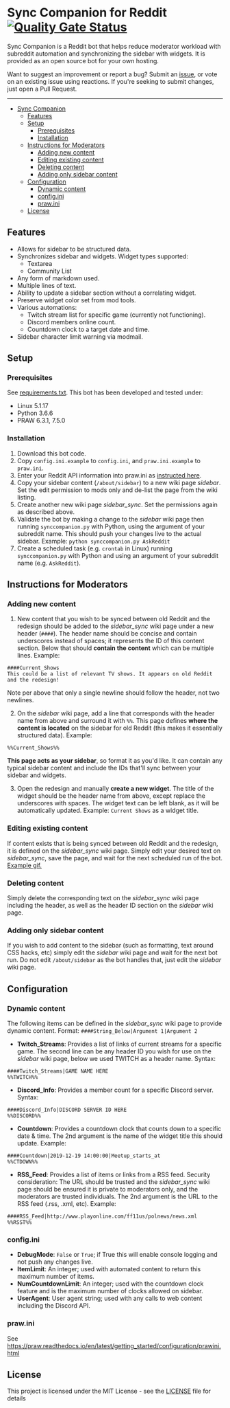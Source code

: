 # Sync Companion for Reddit [![Quality Gate Status](https://sonarcloud.io/api/project_badges/measure?project=zeshinsei_sync-companion&metric=alert_status)](https://sonarcloud.io/summary/new_code?id=zeshinsei_sync-companion)

Sync Companion is a Reddit bot that helps reduce moderator workload with subreddit automation and synchronizing the sidebar with widgets. It is provided as an open source bot for your own hosting.

Want to suggest an improvement or report a bug? Submit an [issue](https://github.com/zeno-mcdohl/sync-companion/issues), or vote on an existing issue using reactions. If you're seeking to submit changes, just open a Pull Request.

--------------

<!-- TOC -->

- [Sync Companion](#sync-companion)
    - [Features](#features)
    - [Setup](#setup)
        - [Prerequisites](#prerequisites)
        - [Installation](#installation)
    - [Instructions for Moderators](#instructions-for-moderators)
        - [Adding new content](#adding-new-content)
        - [Editing existing content](#editing-existing-content)
        - [Deleting content](#deleting-content)
        - [Adding only sidebar content](#adding-only-sidebar-content)
    - [Configuration](#configuration)
        - [Dynamic content](#dynamic-content)
        - [config.ini](#configini)
        - [praw.ini](#prawini)
    - [License](#license)

<!-- /TOC -->

## Features

* Allows for sidebar to be structured data.
* Synchronizes sidebar and widgets. Widget types supported:
  * Textarea
  * Community List
* Any form of markdown used.
* Multiple lines of text.
* Ability to update a sidebar section without a correlating widget.
* Preserve widget color set from mod tools.
* Various automations:
  * Twitch stream list for specific game (currently not functioning).
  * Discord members online count.
  * Countdown clock to a target date and time.
* Sidebar character limit warning via modmail.

## Setup

### Prerequisites

See [requirements.txt](requirements.txt). This bot has been developed and tested under:

* Linux 5.1.17
* Python 3.6.6
* PRAW 6.3.1, 7.5.0

### Installation

1) Download this bot code.
2) Copy `config.ini.example` to `config.ini`, and `praw.ini.example` to `praw.ini`.
3) Enter your Reddit API information into praw.ini as [instructed here](https://praw.readthedocs.io/en/latest/getting_started/configuration/prawini.html).
4) Copy your sidebar content (`/about/sidebar`) to a new wiki page *sidebar*. Set the edit permission to mods only and de-list the page from the wiki listing.
5) Create another new wiki page *sidebar_sync*. Set the permissions again as described above.
6) Validate the bot by making a change to the *sidebar* wiki page then running `synccompanion.py` with Python, using the argument of your subreddit name. This should push your changes live to the actual sidebar. Example: `python synccompanion.py AskReddit`
7) Create a scheduled task (e.g. `crontab` in Linux) running `synccompanion.py` with Python and using an argument of your subreddit name (e.g. `AskReddit`).


## Instructions for Moderators

### Adding new content

1) New content that you wish to be synced between old Reddit and the redesign should be added to the *sidebar_sync* wiki page under a new header (`####`). The header name should be concise and contain underscores instead of spaces; it represents the ID of this content section. Below that should **contain the content** which can be multiple lines. Example:

```
####Current_Shows
This could be a list of relevant TV shows. It appears on old Reddit and the redesign!
```

Note per above that only a single newline should follow the header, not two newlines.

2) On the *sidebar* wiki page, add a line that corresponds with the header name from above and surround it with `%%`. This page defines **where the content is located** on the sidebar for old Reddit (this makes it essentially structured data). Example:

```
%%Current_Shows%%
```

**This page acts as your sidebar**, so format it as you'd like. It can contain any typical sidebar content and include the IDs that'll sync between your sidebar and widgets.

3) Open the redesign and manually **create a new widget**. The title of the widget should be the header name from above, except replace the underscores with spaces. The widget text can be left blank, as it will be automatically updated. Example: `Current Shows` as a widget title.

### Editing existing content

If content exists that is being synced between old Reddit and the redesign, it is defined on the *sidebar_sync* wiki page. Simply edit your desired text on *sidebar_sync*, save the page, and wait for the next scheduled run of the bot. [Example gif.](https://i.imgur.com/aMGwVav.gifv)

### Deleting content

Simply delete the corresponding text on the *sidebar_sync* wiki page including the header, as well as the header ID section on the *sidebar* wiki page.

### Adding only sidebar content

If you wish to add content to the sidebar (such as formatting, text around CSS hacks, etc) simply edit the *sidebar* wiki page and wait for the next bot run. Do not edit `/about/sidebar` as the bot handles that, just edit the *sidebar* wiki page.

## Configuration

### Dynamic content

The following items can be defined in the *sidebar_sync* wiki page to provide dynamic content. Format: `####String_Below|Argument 1|Argument 2`

* **Twitch_Streams**: Provides a list of links of current streams for a specific game. The second line can be any header ID you wish for use on the *sidebar* wiki page, below we used TWITCH as a header name. Syntax: 
```
####Twitch_Streams|GAME NAME HERE
%%TWITCH%%
```

* **Discord_Info**: Provides a member count for a specific Discord server. Syntax:
```
####Discord_Info|DISCORD SERVER ID HERE
%%DISCORD%%
```

* **Countdown**: Provides a countdown clock that counts down to a specific date & time. The 2nd argument is the name of the widget title this should update. Example:
```
####Countdown|2019-12-19 14:00:00|Meetup_starts_at
%%CTDOWN%%
```

* **RSS_Feed**: Provides a list of items or links from a RSS feed. Security consideration: The URL should be trusted and the *sidebar_sync* wiki page should be ensured it is private to moderators only, and the moderators are trusted individuals. The 2nd argument is the URL to the RSS feed (.rss, .xml, etc). Example:
```
####RSS_Feed|http://www.playonline.com/ff11us/polnews/news.xml
%%RSST%%
```

### config.ini

* **DebugMode**: `False` or `True`; if True this will enable console logging and not push any changes live.
* **ItemLimit**: An integer; used with automated content to return this maximum number of items.
* **NumCountdownLimit**: An integer; used with the countdown clock feature and is the maximum number of clocks allowed on sidebar.
* **UserAgent**: User agent string; used with any calls to web content including the Discord API.

### praw.ini

See https://praw.readthedocs.io/en/latest/getting_started/configuration/prawini.html

## License

This project is licensed under the MIT License - see the [LICENSE](LICENSE) file for details
